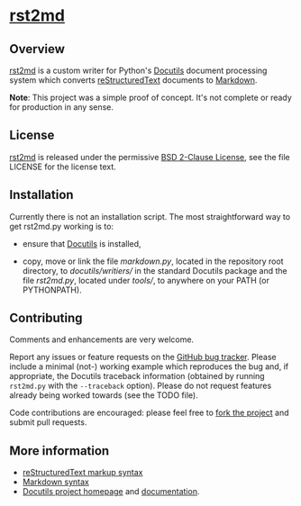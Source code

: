 # [rst2md][]

## Overview

[rst2md][] is a custom writer for Python's [Docutils][] document processing 
system which converts [reStructuredText][] documents to [Markdown][].

**Note**: This project was a simple proof of concept. It's not complete or
ready for production in any sense.

## License

[rst2md][] is released under the permissive [BSD 2-Clause License][], see the 
file LICENSE for the license text.

## Installation

Currently there is not an installation script. The most straightforward way to 
get rst2md.py working is to:

  - ensure that [Docutils][] is installed,
  
  - copy, move or link the file *markdown.py*, located in the repository
    root directory, to *docutils/writiers/* in the standard Docutils package
	and the file *rst2md.py*, located under *tools/*, to anywhere on your PATH 
	(or PYTHONPATH).

## Contributing

Comments and enhancements are very welcome.

Report any issues or feature requests on the [GitHub bug 
tracker](https://github.com/cgwrench/rst2md/issues). Please include a minimal 
(not-) working example which reproduces the bug and, if appropriate, the 
Docutils traceback information (obtained by running `rst2md.py` with the 
`--traceback` option). Please do not request features already being worked 
towards (see the TODO file).

Code contributions are encouraged: please feel free to [fork the
project](https://github.com/cgwrench/rst2md/fork) and submit pull requests.

## More information

- [reStructuredText markup syntax][reStructuredText]
- [Markdown syntax][Markdown]
- [Docutils project homepage][Docutils] and [documentation](http://docutils.sourceforge.net/docs/index.html).

<!-- References: -->

[rst2md]: https://github.com/cgwrench/rst2md "rst2md GitHub page."

[BSD 2-Clause License]: http://opensource.org/licenses/bsd-license.php 
    "BSD 2-Clause License text."
	
[Docutils]: http://docutils.sourceforge.net/ "The Docutils project homepage."
	
[reStructuredText]: http://docutils.sourceforge.net/rst.html
    "ReStructuredText markup syntax homepage."

[Markdown]: http://daringfireball.net/projects/markdown/ 
    "The Markdown project homepage."
	
